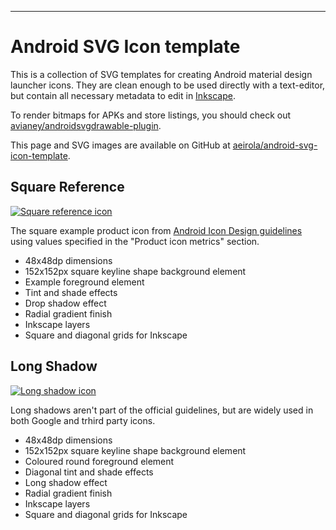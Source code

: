 ---

Android SVG Icon template
=========================

This is a collection of SVG templates for creating Android material design launcher icons. They are clean enough to be used directly with a text-editor, but contain all necessary metadata to edit in [Inkscape](https://inkscape.org).

To render bitmaps for APKs and store listings, you should check out [avianey/androidsvgdrawable-plugin](https://github.com/avianey/androidsvgdrawable-plugin).

This page and SVG images are available on GitHub at [aeirola/android-svg-icon-template](https://github.com/aeirola/android-svg-icon-template).



Square Reference
----------------

[![Square reference icon](http://aeirola.github.io/android-svg-icon-template/square_reference.svg)](https://github.com/aeirola/android-svg-icon-template/blob/gh-pages/square_reference.svg?short_path=561cadd)

The square example product icon from [Android Icon Design guidelines](http://www.google.com/design/spec/style/icons.html#icons-product-icons) using values specified in the "Product icon metrics" section.

 * 48x48dp dimensions
 * 152x152px square keyline shape background element
 * Example foreground element
 * Tint and shade effects
 * Drop shadow effect
 * Radial gradient finish
 * Inkscape layers
 * Square and diagonal grids for Inkscape



Long Shadow
-----------

[![Long shadow icon](http://aeirola.github.io/android-svg-icon-template/long_shadow.svg)](https://github.com/aeirola/android-svg-icon-template/blob/gh-pages/long_shadow.svg?short_path=561cadd)

Long shadows aren't part of the official guidelines, but are widely used in both Google and trhird party icons.

  * 48x48dp dimensions
  * 152x152px square keyline shape background element
  * Coloured round foreground element
  * Diagonal tint and shade effects
  * Long shadow effect
  * Radial gradient finish
  * Inkscape layers
  * Square and diagonal grids for Inkscape
